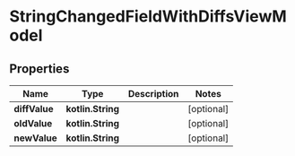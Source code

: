 
# StringChangedFieldWithDiffsViewModel

## Properties
| Name | Type | Description | Notes |
| ------------ | ------------- | ------------- | ------------- |
| **diffValue** | **kotlin.String** |  |  [optional] |
| **oldValue** | **kotlin.String** |  |  [optional] |
| **newValue** | **kotlin.String** |  |  [optional] |



